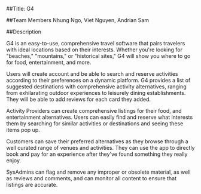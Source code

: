##Title: G4

##Team Members
Nhung Ngo, Viet Nguyen, Andrian Sam

##Description

G4 is an easy-to-use, comprehensive travel software that pairs travelers with ideal locations based on their interests. Whether you're looking for "beaches," "mountains," or "historical sites," 
G4 will show you where to go for food, entertainment, and more.

Users will  create account and be able to search and reserve activities according to their preferences on a dynamic platform. G4 provides a list of suggested destinations 
with comprehensive activity alternatives, ranging from exhilarating outdoor experiences to leisurely dining establishments. They will be able to add reviews for each card they added.

Activity Providers can create comprehensive listings for their food, and entertainment alternatives. Users can easily find and reserve what interests them by searching 
for similar activities or destinations and seeing these items pop up.

Customers can save their preferred alternatives as they browse through a well curated range of venues and activities. They can use the app to directly book 
and pay for an experience after they've found something they really enjoy.

SysAdmins can flag and remove any improper or obsolete material, as well as reviews and comments, and can monitor all content to ensure that listings are accurate.
